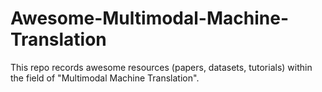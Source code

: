 # Awesome-Multimodal-Machine-Translation

This repo records awesome resources (papers, datasets, tutorials) within the field of "Multimodal Machine Translation".
